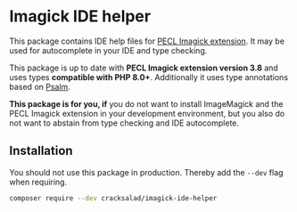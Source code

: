 # Imagick IDE helper

This package contains IDE help files for [PECL Imagick extension](https://pecl.php.net/package/imagick). It may be used for autocomplete in your IDE and type checking. 

This package is up to date with **PECL Imagick extension version 3.8** and uses types **compatible with PHP 8.0+**. Additionally it uses type annotations based on [Psalm](https://psalm.dev/).

**This package is for you, if** you do not want to install ImageMagick and the PECL Imagick extension in your development environment, but you also do not want to abstain from type checking and IDE autocomplete.

## Installation

You should not use this package in production. Thereby add the `--dev` flag when requiring.

```bash
composer require --dev cracksalad/imagick-ide-helper
```